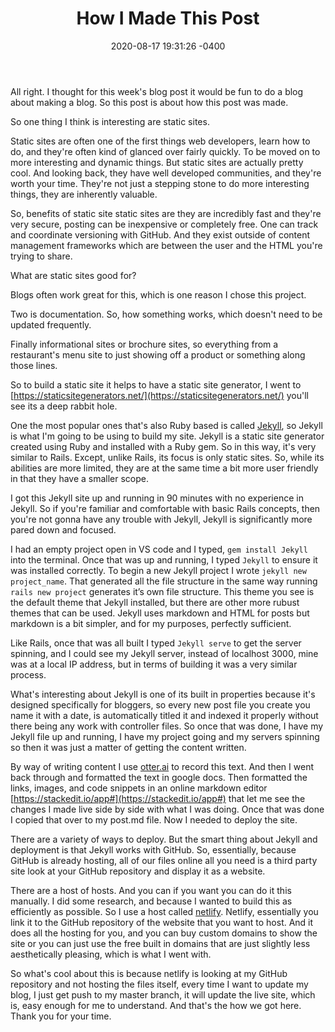 ﻿---
layout: post
title:  "How I Made This Post"
date:   2020-08-17 19:31:26 -0400
categories: jekyll update
---
All right. I thought for this week's blog post it would be fun to do a blog about making a blog. So this post is about how this post was made. 

So one thing I think is interesting are static sites.

Static sites are often one of the first things web developers, learn how to do, and they're often kind of glanced over fairly quickly. To be moved on to more interesting and dynamic things. But static sites are actually pretty cool. And looking back, they have well developed communities, and they're worth your time. They're not just a stepping stone to do more interesting things, they are inherently valuable.

So, benefits of static site static sites are they are incredibly fast and they're very secure, posting can be inexpensive or completely free. One can track and coordinate versioning with GitHub. And they exist outside of content management frameworks which are between the user and the HTML you're trying to share.

What are static sites good for?

Blogs often work great for this, which is one reason I chose this project.

Two is documentation. So, how something works, which doesn't need to be updated frequently.

Finally informational sites or brochure sites, so everything from a restaurant's menu site to just showing off a product or something along those lines.

So to build a static site it helps to have a static site generator, I went to [https://staticsitegenerators.net/](https://staticsitegenerators.net/) you'll see its a deep rabbit hole.

One the most popular ones that's also Ruby based is called [Jekyll](https://jekyllrb.com/), so Jekyll is what I'm going to be using to build my site. Jekyll is a static site generator created using Ruby and installed with a Ruby gem. So in this way, it's very similar to Rails. Except, unlike Rails, its focus is only static sites. So, while its abilities are more limited, they are at the same time a bit more user friendly in that they have a smaller scope.

I got this Jekyll site up and running in 90 minutes with no experience in Jekyll. So if you're familiar and comfortable with basic Rails concepts, then you're not gonna have any trouble with Jekyll, Jekyll is significantly more pared down and focused.

I had an empty project open in VS code and I typed, `gem install Jekyll` into the terminal. Once that was up and running, I typed `Jekyll` to ensure it was installed correctly. To begin a new Jekyll project I wrote `jekyll new project_name`. That generated all the file structure in the same way running `rails new project` generates it’s own file structure. This theme you see is the default theme that Jekyll installed, but there are other more rubust themes that can be used. Jekyll uses markdown and HTML for posts but markdown is a bit simpler, and for my purposes, perfectly sufficient.

Like Rails, once that was all built I typed `Jekyll serve` to get the server spinning, and I could see my Jekyll server, instead of localhost 3000, mine was at a local IP address, but in terms of building it was a very similar process.

What's interesting about Jekyll is one of its built in properties because it's designed specifically for bloggers, so every new post file you create you name it with a date, is automatically titled it and indexed it properly without there being any work with controller files. So once that was done, I have my Jekyll file up and running, I have my project going and my servers spinning so then it was just a matter of getting the content written.

By way of writing content I use [otter.ai](otter.ai) to record this text. And then I went back through and formatted the text in google docs. Then formatted the links, images, and code snippets in an online markdown editor [https://stackedit.io/app#](https://stackedit.io/app#) that let me see the changes I made live side by side with what I was doing. Once that was done I copied that over to my post.md file. Now I needed to deploy the site.

There are a variety of ways to deploy. But the smart thing about Jekyll and deployment is that Jekyll works with GitHub. So, essentially, because GitHub is already hosting, all of our files online all you need is a third party site look at your GitHub repository and display it as a website. 

There are a host of hosts. And you can if you want you can do it this manually. I did some research, and because I wanted to build this as efficiently as possible. So I use a host called [netlify](https://www.netlify.com/). Netlify, essentially you link it to the GitHub repository of the website that you want to host. And it does all the hosting for you, and you can buy custom domains to show the site or you can just use the free built in domains that are just slightly less aesthetically pleasing, which is what I went with.

So what's cool about this is because netlify is looking at my GitHub repository and not hosting the files itself, every time I want to update my blog, I just get push to my master branch, it will update the live site, which is, easy enough for me to understand. And that's the how we got here. Thank you for your time.

